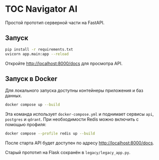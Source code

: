 # TOC Navigator AI

Простой прототип серверной части на FastAPI.

## Запуск

```bash
pip install -r requirements.txt
uvicorn app.main:app --reload
```

Откройте [http://localhost:8000/docs](http://localhost:8000/docs) для просмотра API.

## Запуск в Docker

Для локального запуска доступны контейнеры приложения и баз данных.

```bash
docker compose up --build
```

Эта команда использует `docker-compose.yml` и поднимает сервисы `api`, `postgres` и `qdrant`.
При необходимости Redis можно включить с помощью профиля:

```bash
docker compose --profile redis up --build
```

После старта API будет доступен по адресу [http://localhost:8000/docs](http://localhost:8000/docs).

Старый прототип на Flask сохранён в `legacy/legacy_app.py`.
